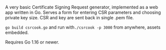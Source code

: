 A very basic Certificate Signing Request generator, implemented as a web app
written in Go. Serves a form for entering CSR parameters and choosing private
key size. CSR and key are sent back in single .pem file.

`go build csrcook.go` and run with`./csrcook -p 3000` from anywhere, assets
embedded.

Requires Go 1.16 or newer.
